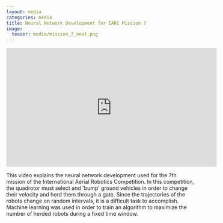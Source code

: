 ```yaml
---
layout: media
categories: media
title: Neural Network Development for IARC Mission 7
image:
  teaser: media/mission_7_neat.png
---
```

<iframe width="560" height="315" src="https://www.youtube-nocookie.com/embed/UO3ZPPVxk8E" frameborder="0" allow="accelerometer; autoplay; encrypted-media; gyroscope; picture-in-picture" allowfullscreen></iframe>

This video explains the neural network development used for the 7th mission of the International Aerial Robotics Competition. In this competition, the quadrotor must select and 'bump' ground vehicles in order to change their velocity and herd them through a gate. Since the trajectories of the robots change on random intervals, it is a difficult task to accomplish. Machine learning was used in order to train an algorithm to maximize the number of herded robots during a fixed time window.
